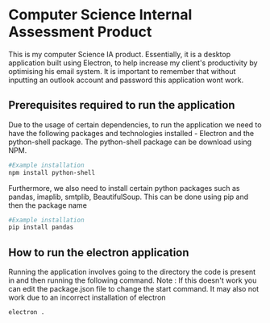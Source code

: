 # Computer Science Internal Assessment Product

This is my computer Science IA product. Essentially, it is a desktop application built using Electron, to help increase my client's productivity by optimising his email system. It is important to remember that without inputting an outlook account and password this application wont work.
 
## Prerequisites required to run the application

Due to the usage of certain dependencies, to run the application we need to have the following packages and technologies installed - 
Electron and the python-shell package. The python-shell package can be download using NPM. 

```bash
#Example installation 
npm install python-shell
```
Furthermore, we also need to install certain python packages such as pandas, imaplib, smtplib, BeautifulSoup. This can be done using pip and then the package name

```bash
#Example installation 
pip install pandas
```

## How to run the electron application 

Running the application involves going to the directory the code is present in and then running the following command. Note : If this doesn't work you can edit the package.json file to change the start command. It may also not work due to an incorrect installation of electron 

```bash
electron . 
```
